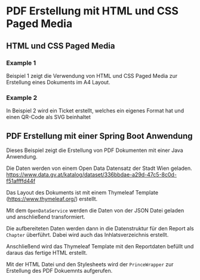 # PDF Erstellung mit HTML und CSS Paged Media 

## HTML und CSS Paged Media 

### Example 1 

Beispiel 1 zeigt die Verwendung von HTML und CSS Paged Media zur Erstellung eines Dokuments im A4 Layout. 



### Example 2

In Beispiel 2 wird ein Ticket erstellt, welches ein eigenes Format hat und einen QR-Code als SVG beinhaltet


## PDF Erstellung mit einer Spring Boot Anwendung

Dieses Beispiel zeigt die Erstellung von PDF Dokumenten mit einer Java Anwendung. 

Die Daten werden von einem Open Data Datensatz der Stadt Wien geladen.  
https://www.data.gv.at/katalog/dataset/336bbdae-a29d-47c5-8c0d-f51affffd44f

Das Layout des Dokuments ist mit einem Thymeleaf Template (https://www.thymeleaf.org/) erstellt.

Mit dem `OpenDataService` werden die Daten von der JSON Datei geladen und anschließend transformiert. 

Die aufbereiteten Daten werden dann in die Datenstruktur für den Report als `Chapter` überführt. Dabei wird auch das Inhlatsverzeichnis erstellt. 

Anschließend wird das Thymeleaf Template mit den Reportdaten befüllt und daraus das fertige HTML erstellt. 

Mit der HTML Datei und den Stylesheets wird der `PrinceWrapper` zur Erstellung des PDF Dokuemnts aufgerufen. 




